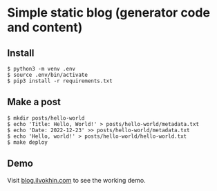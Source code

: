 # Simple static blog (generator code and content)

## Install

```
$ python3 -m venv .env
$ source .env/bin/activate
$ pip3 install -r requirements.txt
```

## Make a post

```
$ mkdir posts/hello-world
$ echo 'Title: Hello, World!' > posts/hello-world/metadata.txt
$ echo 'Date: 2022-12-23' >> posts/hello-world/metadata.txt
$ echo 'Hello, world!' > posts/hello-world/hello-world.txt
$ make deploy
```

## Demo

Visit [blog.ilvokhin.com][1] to see the working demo.


[1]: https://blog.ilvokhin.com
